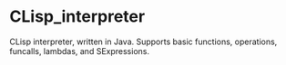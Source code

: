 # CLisp_interpreter

CLisp interpreter, written in Java. Supports basic functions, operations, funcalls, lambdas, and SExpressions.
